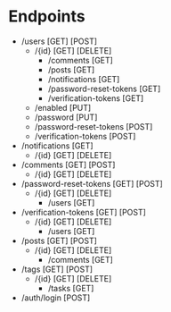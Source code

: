 # Endpoints
   - /users [GET] [POST]
      - /{id} [GET] [DELETE]
          - /comments [GET]
          - /posts [GET]
          - /notifications [GET]
          - /password-reset-tokens [GET]
          - /verification-tokens [GET]
      - /enabled [PUT]
      - /password [PUT]
      - /password-reset-tokens [POST]
      - /verification-tokens [POST]
  - /notifications [GET]
    - /{id} [GET] [DELETE]
  - /comments [GET] [POST] 
      - /{id} [GET] [DELETE]
  - /password-reset-tokens [GET] [POST]
      - /{id} [GET] [DELETE]
          - /users [GET]
  - /verification-tokens [GET] [POST]
      - /{id} [GET] [DELETE]
          - /users [GET]
  - /posts [GET] [POST]
      - /{id} [GET] [DELETE]
          - /comments [GET]
  - /tags [GET] [POST]
      - /{id} [GET] [DELETE]
          - /tasks [GET]
  - /auth/login [POST]
